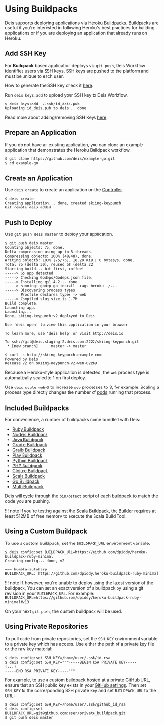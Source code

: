 # Using Buildpacks

Deis supports deploying applications via [Heroku Buildpacks][]. Buildpacks are useful if you're interested in following Heroku's best practices for building applications or if you are deploying an application that already runs on Heroku.

## Add SSH Key
 
For **Buildpack** based application deploys via `git push`, Deis Workflow identifies users via SSH keys. SSH keys are pushed to the platform and must be unique to each user.

How to generate the SSH key check it [here](../users/ssh-keys.md/#generate-an-ssh-key).

Run `deis keys:add` to upload your SSH key to Deis Workflow.

```
$ deis keys:add ~/.ssh/id_deis.pub
Uploading id_deis.pub to deis... done
```

Read more about adding/removing SSH Keys [here](../users/ssh-keys.md/#adding-and-removing-ssh-keys).

## Prepare an Application

If you do not have an existing application, you can clone an example application that demonstrates the Heroku Buildpack workflow.

    $ git clone https://github.com/deis/example-go.git
    $ cd example-go


## Create an Application

Use `deis create` to create an application on the [Controller][].

    $ deis create
    Creating application... done, created skiing-keypunch
    Git remote deis added


## Push to Deploy

Use `git push deis master` to deploy your application.

    $ git push deis master
    Counting objects: 75, done.
    Delta compression using up to 8 threads.
    Compressing objects: 100% (48/48), done.
    Writing objects: 100% (75/75), 18.28 KiB | 0 bytes/s, done.
    Total 75 (delta 30), reused 58 (delta 22)
    Starting build... but first, coffee!
    -----> Go app detected
    -----> Checking Godeps/Godeps.json file.
    -----> Installing go1.4.2... done
    -----> Running: godep go install -tags heroku ./...
    -----> Discovering process types
           Procfile declares types -> web
    -----> Compiled slug size is 1.7M
    Build complete.
    Launching app.
    Launching...
    Done, skiing-keypunch:v2 deployed to Deis

    Use 'deis open' to view this application in your browser

    To learn more, use 'deis help' or visit http://deis.io

    To ssh://git@deis.staging-2.deis.com:2222/skiing-keypunch.git
     * [new branch]      master -> master

    $ curl -s http://skiing-keypunch.example.com
    Powered by Deis
    Release v2 on skiing-keypunch-v2-web-02zb9

Because a Heroku-style application is detected, the `web` process type is automatically scaled to 1 on first deploy.

Use `deis scale web=3` to increase `web` processes to 3, for example. Scaling a
process type directly changes the number of [pods] running that process.


## Included Buildpacks

For convenience, a number of buildpacks come bundled with Deis:

 * [Ruby Buildpack][]
 * [Nodejs Buildpack][]
 * [Java Buildpack][]
 * [Gradle Buildpack][]
 * [Grails Buildpack][]
 * [Play Buildpack][]
 * [Python Buildpack][]
 * [PHP Buildpack][]
 * [Clojure Buildpack][]
 * [Scala Buildpack][]
 * [Go Buildpack][]
 * [Multi Buildpack][]

Deis will cycle through the `bin/detect` script of each buildpack to match the code you
are pushing.

!!! note
    If you're testing against the [Scala Buildpack][], the [Builder][] requires at least
    512MB of free memory to execute the Scala Build Tool.


## Using a Custom Buildpack

To use a custom buildpack, set the `BUILDPACK_URL` environment variable.

    $ deis config:set BUILDPACK_URL=https://github.com/dpiddy/heroku-buildpack-ruby-minimal
    Creating config... done, v2

    === humble-autoharp
    BUILDPACK_URL: https://github.com/dpiddy/heroku-buildpack-ruby-minimal

!!! note
    If, however, you're unable to deploy using the latest version of the buildpack, You can set an exact version of a buildpack by using a git revision in your `BUILDPACK_URL`. For example: `BUILDPACK_URL=https://github.com/dpiddy/heroku-buildpack-ruby-minimal#v13`

On your next `git push`, the custom buildpack will be used.

## Using Private Repositories

To pull code from private repositories, set the `SSH_KEY` environment variable to a private key
which has access. Use either the path of a private key file or the raw key material:

    $ deis config:set SSH_KEY=/home/user/.ssh/id_rsa
    $ deis config:set SSH_KEY="""-----BEGIN RSA PRIVATE KEY-----
    (...)
    -----END RSA PRIVATE KEY-----"""

For example, to use a custom buildpack hosted at a private GitHub URL, ensure that an SSH public
key exists in your [GitHub settings][]. Then set `SSH_KEY` to the corresponding SSH private key
and set `BUILDPACK_URL` to the URL:

    $ deis config:set SSH_KEY=/home/user/.ssh/github_id_rsa
    $ deis config:set BUILDPACK_URL=git@github.com:user/private_buildpack.git
    $ git push deis master


[pods]: http://kubernetes.io/v1.1/docs/user-guide/pods.html
[controller]: ../understanding-workflow/components.md#controller
[builder]: ../understanding-workflow/components.md#builder
[Ruby Buildpack]: https://github.com/heroku/heroku-buildpack-ruby
[Nodejs Buildpack]: https://github.com/heroku/heroku-buildpack-nodejs
[Java Buildpack]: https://github.com/heroku/heroku-buildpack-java
[Gradle Buildpack]: https://github.com/heroku/heroku-buildpack-gradle
[Grails Buildpack]: https://github.com/heroku/heroku-buildpack-grails
[Play Buildpack]: https://github.com/heroku/heroku-buildpack-play
[Python Buildpack]: https://github.com/heroku/heroku-buildpack-python
[PHP Buildpack]: https://github.com/heroku/heroku-buildpack-php
[Clojure Buildpack]: https://github.com/heroku/heroku-buildpack-clojure
[Scala Buildpack]: https://github.com/heroku/heroku-buildpack-scala
[Go Buildpack]: https://github.com/kr/heroku-buildpack-go
[Multi Buildpack]: https://github.com/heroku/heroku-buildpack-multi
[Heroku Buildpacks]: https://devcenter.heroku.com/articles/buildpacks
[GitHub settings]: https://github.com/settings/ssh
